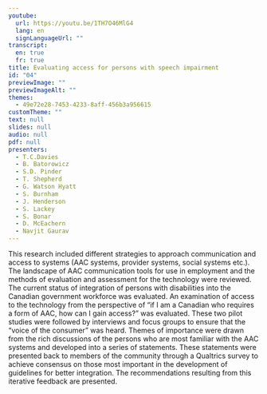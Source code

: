 ```yaml
---
youtube:
  url: https://youtu.be/1TH7O46MlG4
  lang: en
  signLanguageUrl: ""
transcript:
  en: true
  fr: true
title: Evaluating access for persons with speech impairment
id: "04"
previewImage: ""
previewImageAlt: ""
themes:
  - 49e72e28-7453-4233-8aff-456b3a956615
customTheme: ""
text: null
slides: null
audio: null
pdf: null
presenters:
  - T.C.Davies
  - B. Batorowicz
  - S.D. Pinder
  - T. Shepherd
  - G. Watson Hyatt
  - S. Burnham
  - J. Henderson
  - S. Lackey
  - S. Bonar
  - D. McEachern
  - Navjit Gaurav
---
```

This research included different strategies to approach communication and access to systems (AAC systems, provider systems, social systems etc.).  The landscape of AAC communication tools for use in employment and the methods of evaluation and assessment for the technology were reviewed.  The current status of integration of persons with disabilities into the Canadian government workforce was evaluated.  An examination of access to the technology from the perspective of “if I am a Canadian who requires a form of AAC, how can I gain access?” was evaluated.  These two pilot studies were followed by interviews and focus groups to ensure that the “voice of the consumer” was heard.  Themes of importance were drawn from the rich discussions of the persons who are most familiar with the AAC systems and developed into a series of statements. These statements were presented back to members of the community through a Qualtrics survey to achieve consensus on those most important in the development of guidelines for better integration. The recommendations resulting from this iterative feedback are presented.
